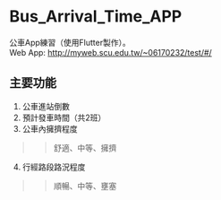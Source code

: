 # Bus_Arrival_Time_APP
公車App練習（使用Flutter製作）。
<br>Web App: http://myweb.scu.edu.tw/~06170232/test/#/
## 主要功能
1. 公車進站倒數
2. 預計發車時間（共2班）
3. 公車內擁擠程度
>> 舒適、中等、擁擠
4. 行經路段路況程度
>> 順暢、中等、壅塞
